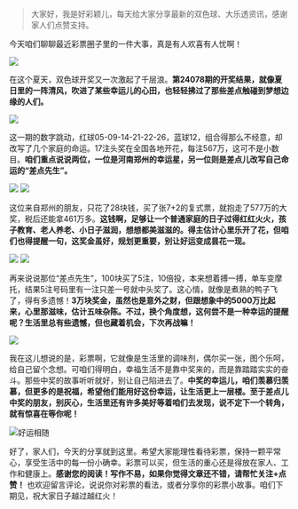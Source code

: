 > 大家好，我是好彩颖儿，每天给大家分享最新的双色球、大乐透资讯，感谢家人们点赞支持。

今天咱们聊聊最近彩票圈子里的一件大事，真是有人欢喜有人忧啊！

![](https://cdn.jsdelivr.net/gh/wangwenjie1314/PicCDN/2024-7-10/1720577327416-image.png)


在这个夏天，双色球开奖又一次激起了千层浪。**第24078期的开奖结果，就像夏日里的一阵清风，吹进了某些幸运儿的心田，也轻轻拂过了那些差点触碰到梦想边缘的人们。**

![](https://cdn.jsdelivr.net/gh/wangwenjie1314/PicCDN/2024-7-10/1720577444096-image.png)


这一期的数字跳动，红球05-09-14-21-22-26，蓝球12，组合得那么不经意，却改写了几个家庭的命运。17注头奖在全国各地开花，每注567万，这可不是小数目。**咱们重点说说两位，一位是河南郑州的幸运星，另一位则是差点儿改写自己命运的“差点先生”。**


![](https://cdn.jsdelivr.net/gh/wangwenjie1314/PicCDN/2024-7-11/1720668887573-image.png)
![](https://cdn.jsdelivr.net/gh/wangwenjie1314/PicCDN/2024-7-10/1720577354492-image.png)



这位来自郑州的朋友，只花了28块钱，买了张7+2的复式票，就抱走了577万的大奖，税后还能拿461万多。**这钱啊，足够让一个普通家庭的日子过得红红火火，孩子教育、老人养老、小日子滋润，想想都美滋滋的。得主估计心里乐开了花，但咱们也得提醒一句，这奖金虽好，规划更重要，别让好运变成昙花一现。**


![](https://cdn.jsdelivr.net/gh/wangwenjie1314/PicCDN/2024-7-11/1720668892619-image.png)
![](https://cdn.jsdelivr.net/gh/wangwenjie1314/PicCDN/2024-7-10/1720577354492-image.png)



再来说说那位“差点先生”，100块买了5注，10倍投，本来想着搏一搏，单车变摩托，结果5注号码里有一注只差一号就中头奖了。这心情，就像是煮熟的鸭子飞了，得有多遗憾！**3万块奖金，虽然也是意外之财，但跟想象中的5000万比起来，心里那滋味，估计五味杂陈。不过，换个角度想，这何尝不是一种幸运的提醒呢？生活里总有些遗憾，但也藏着机会，下次再战嘛！**

![](https://cdn.jsdelivr.net/gh/wangwenjie1314/PicCDN/2024-7-10/1720577369344-image.png)



我在这儿想说的是，彩票啊，它就像是生活里的调味剂，偶尔买一张，图个乐呵，给自己留个念想。可咱们得明白，幸福生活不是靠中奖来的，而是靠踏踏实实的奋斗。那些中奖的故事听听就好，别让自己陷进去了。**中奖的幸运儿，咱们羡慕归羡慕，但更多的是祝福，希望他们能用好这份幸运，让生活更上一层楼。至于差点儿中奖的朋友，别灰心，生活里还有许多美好等着咱们去发现，说不定下一个转角，就有惊喜在等你呢！**


![好运相随](https://cdn.jsdelivr.net/gh/wangwenjie1314/PicCDN/2024-7-11/1720668942845-image.png)


好了，家人们，今天的分享就到这里。希望大家能理性看待彩票，保持一颗平常心，享受生活中的每一份小确幸。彩票可以买，但生活的重心还是得放在家人、工作和健康上。**感谢您的阅读！写作不易，如果你觉得文章还不错，请帮忙关注+点赞！** 也欢迎留言评论，说说你对彩票的看法，或者分享你的彩票小故事。咱们下期见，祝大家日子越过越红火！